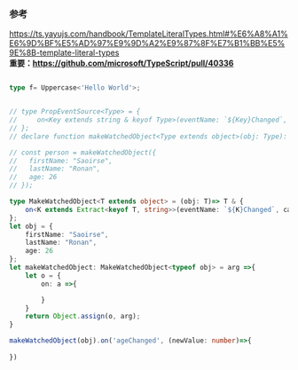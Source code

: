 ### 参考
https://ts.yayujs.com/handbook/TemplateLiteralTypes.html#%E6%A8%A1%E6%9D%BF%E5%AD%97%E9%9D%A2%E9%87%8F%E7%B1%BB%E5%9E%8B-template-literal-types  
**重要：https://github.com/microsoft/TypeScript/pull/40336**


```typescript

type f= Uppercase<'Hello World'>;


// type PropEventSource<Type> = {
//     on<Key extends string & keyof Type>(eventName: `${Key}Changed`, callback: (newValue: Type[Key]) => void ): void;
// };
// declare function makeWatchedObject<Type extends object>(obj: Type): Type & PropEventSource<Type>;

// const person = makeWatchedObject({
//   firstName: "Saoirse",
//   lastName: "Ronan",
//   age: 26
// });

type MakeWatchedObject<T extends object> = (obj: T)=> T & {
	on<K extends Extract<keyof T, string>>(eventName: `${K}Changed`, callBack: (newValue: T[K])=> void): void;
};
let obj = {
	firstName: "Saoirse",
	lastName: "Ronan",
	age: 26
};
let makeWatchedObject: MakeWatchedObject<typeof obj> = arg =>{
	let o = {
		on: a =>{

		}
	}
	return Object.assign(o, arg);
}

makeWatchedObject(obj).on('ageChanged', (newValue: number)=>{
	
})

```